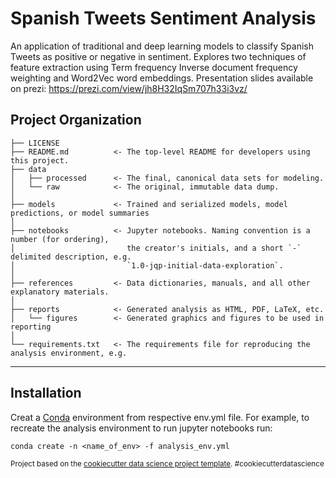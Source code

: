 Spanish Tweets Sentiment Analysis
==============================

An application of traditional and deep learning models to classify Spanish 
Tweets as positive or negative in sentiment. Explores two techniques of feature
extraction using Term frequency Inverse document frequency weighting and 
Word2Vec word embeddings. Presentation slides available on prezi: 
https://prezi.com/view/jh8H32IqSm707h33i3vz/

Project Organization
------------

    ├── LICENSE
    ├── README.md          <- The top-level README for developers using this project.
    ├── data
    │   ├── processed      <- The final, canonical data sets for modeling.
    │   └── raw            <- The original, immutable data dump.
    │
    ├── models             <- Trained and serialized models, model predictions, or model summaries
    │
    ├── notebooks          <- Jupyter notebooks. Naming convention is a number (for ordering),
    │                         the creator's initials, and a short `-` delimited description, e.g.
    │                         `1.0-jqp-initial-data-exploration`.
    │
    ├── references         <- Data dictionaries, manuals, and all other explanatory materials.
    │
    ├── reports            <- Generated analysis as HTML, PDF, LaTeX, etc.
    │   └── figures        <- Generated graphics and figures to be used in reporting
    │
    └── requirements.txt   <- The requirements file for reproducing the analysis environment, e.g.


--------

## Installation

Creat a [Conda](https://conda.io/projects/conda/en/latest/user-guide/getting-started.html) 
environment from respective env.yml file. For example, to
recreate the analysis environment to run jupyter notebooks run:

`conda create -n <name_of_env> -f analysis_env.yml`

<p><small>Project based on the <a target="_blank" href="https://drivendata.github.io/cookiecutter-data-science/">cookiecutter data science project template</a>. #cookiecutterdatascience</small></p>
